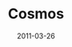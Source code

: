 ---
layout: message
category: message
series: "The Story"
title: "Cosmos"
date: 2011-03-26
audio-description: "We'll be starting at the beginning of the story-before the world began-and talking about what it means that God is eternal and holy."
audio: "http://s3.amazonaws.com/crossroadsaudiomessages/thestory01.mp3"
audio-title: "Cosmos"
audio-duration: "47&#58;44"
program-description: "The Story&#58; Cosmos Program"
program: "http://www.crossroads.net/players/media/hq/03_26-27_11Program.pdf"
program-title: "Cosmos (Program)"
video-description: "We'll be starting at the beginning of the story-before the world began-and talking about what it means that God is eternal and holy."
video-title: "Cosmos"
video: "https://s3.amazonaws.com/crossroadsvideomessages/thestory01.mp4"
video-poster: "https://www.crossroads.net/uploadedfiles/thestory01_still.jpg"
---